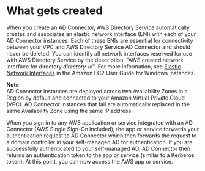 # What gets created<a name="create_details_ad_connector"></a>

When you create an AD Connector, AWS Directory Service automatically creates and associates an elastic network interface \(ENI\) with each of your AD Connector instances\. Each of these ENIs are essential for connectivity between your VPC and AWS Directory Service AD Connector and should never be deleted\. You can identify all network interfaces reserved for use with AWS Directory Service by the description: "AWS created network interface for directory *directory\-id*"\. For more information, see [Elastic Network Interfaces](https://docs.aws.amazon.com/AWSEC2/latest/UserGuide/using-eni.html) in the Amazon EC2 User Guide for Windows Instances\.

**Note**  
AD Connector instances are deployed across two Availability Zones in a Region by default and connected to your Amazon Virtual Private Cloud \(VPC\)\. AD Connector instances that fail are automatically replaced in the same Availability Zone using the same IP address\.

When you sign in to any AWS application or service integrated with an AD Connector \(AWS Single Sign\-On included\), the app or service forwards your authentication request to AD Connector which then forwards the request to a domain controller in your self\-managed AD for authentication\. If you are successfully authenticated to your self\-managed AD, AD Connector then returns an authentication token to the app or service \(similar to a Kerberos token\)\. At this point, you can now access the AWS app or service\.